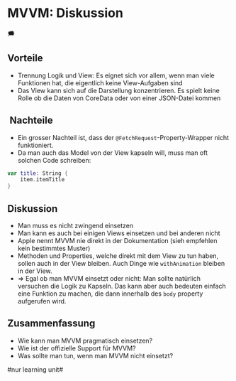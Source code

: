 # MVVM: Diskussion
🗯️


## Vorteile

- Trennung Logik und View: Es eignet sich vor allem, wenn man viele Funktionen hat, die eigentlich keine View-Aufgaben sind 
- Das View kann sich auf die Darstellung konzentrieren. Es spielt keine Rolle ob die Daten von CoreData oder von einer JSON-Datei kommen

##  Nachteile

- Ein grosser Nachteil ist, dass der `@FetchRequest`-Property-Wrapper nicht funktioniert. 
- Da man auch das Model von der View kapseln will, muss man oft solchen Code schreiben:

```swift
var title: String {
    item.itemTitle
}
```

## Diskussion
- Man muss es nicht zwingend einsetzen
- Man kann es auch bei einigen Views einsetzen und bei anderen nicht
- Apple nennt MVVM nie direkt in der Dokumentation (sieh empfehlen kein bestimmtes Muster)
- Methoden und Properties, welche direkt mit dem View zu tun haben, sollen auch in der View bleiben. Auch Dinge wie `withAnimation` bleiben in der View.
- =\> Egal ob man MVVM einsetzt oder nicht: Man sollte natürlich versuchen die Logik zu Kapseln. Das kann aber auch bedeuten einfach eine Funktion zu machen, die dann innerhalb des `body` property aufgerufen wird.


## Zusammenfassung
- Wie kann man MVVM pragmatisch einsetzen?
- Wie ist der offizielle Support für MVVM?
- Was sollte man tun, wenn man MVVM nicht einsetzt?

#nur learning unit#